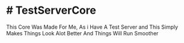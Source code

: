 # # TestServerCore

This Core Was Made For Me, As i Have A Test Server and This
Simply Makes Things Look Alot Better And Things Will Run Smoother
